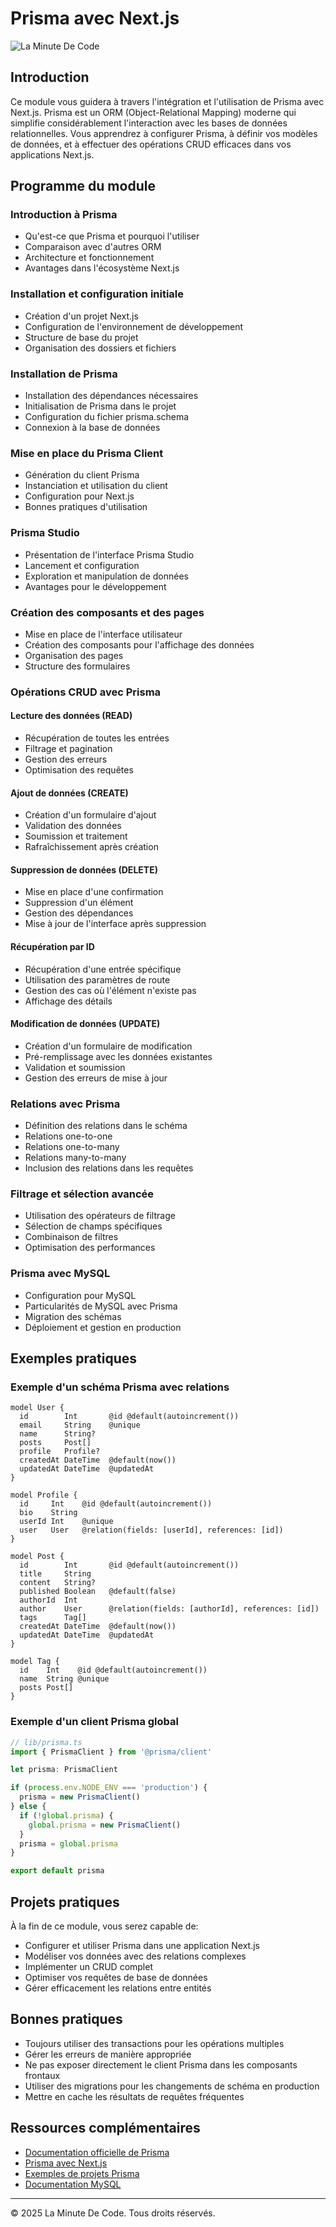 # Prisma avec Next.js

![La Minute De Code](https://www.laminutedecode.com/_next/image?url=https%3A%2F%2Fcdn.sanity.io%2Fimages%2Fhtniyx9j%2Fproduction%2F03b8096ff9f9ee06d57ce9eb14b4c086b1f18526-1920x1080.webp&w=1920&q=75)

## Introduction

Ce module vous guidera à travers l'intégration et l'utilisation de Prisma avec Next.js. Prisma est un ORM (Object-Relational Mapping) moderne qui simplifie considérablement l'interaction avec les bases de données relationnelles. Vous apprendrez à configurer Prisma, à définir vos modèles de données, et à effectuer des opérations CRUD efficaces dans vos applications Next.js.

## Programme du module

### Introduction à Prisma
- Qu'est-ce que Prisma et pourquoi l'utiliser
- Comparaison avec d'autres ORM
- Architecture et fonctionnement
- Avantages dans l'écosystème Next.js

### Installation et configuration initiale
- Création d'un projet Next.js
- Configuration de l'environnement de développement
- Structure de base du projet
- Organisation des dossiers et fichiers

### Installation de Prisma
- Installation des dépendances nécessaires
- Initialisation de Prisma dans le projet
- Configuration du fichier prisma.schema
- Connexion à la base de données

### Mise en place du Prisma Client
- Génération du client Prisma
- Instanciation et utilisation du client
- Configuration pour Next.js
- Bonnes pratiques d'utilisation

### Prisma Studio
- Présentation de l'interface Prisma Studio
- Lancement et configuration
- Exploration et manipulation de données
- Avantages pour le développement

### Création des composants et des pages
- Mise en place de l'interface utilisateur
- Création des composants pour l'affichage des données
- Organisation des pages
- Structure des formulaires

### Opérations CRUD avec Prisma

#### Lecture des données (READ)
- Récupération de toutes les entrées
- Filtrage et pagination
- Gestion des erreurs
- Optimisation des requêtes

#### Ajout de données (CREATE)
- Création d'un formulaire d'ajout
- Validation des données
- Soumission et traitement
- Rafraîchissement après création

#### Suppression de données (DELETE)
- Mise en place d'une confirmation
- Suppression d'un élément
- Gestion des dépendances
- Mise à jour de l'interface après suppression

#### Récupération par ID
- Récupération d'une entrée spécifique
- Utilisation des paramètres de route
- Gestion des cas où l'élément n'existe pas
- Affichage des détails

#### Modification de données (UPDATE)
- Création d'un formulaire de modification
- Pré-remplissage avec les données existantes
- Validation et soumission
- Gestion des erreurs de mise à jour

### Relations avec Prisma
- Définition des relations dans le schéma
- Relations one-to-one
- Relations one-to-many
- Relations many-to-many
- Inclusion des relations dans les requêtes

### Filtrage et sélection avancée
- Utilisation des opérateurs de filtrage
- Sélection de champs spécifiques
- Combinaison de filtres
- Optimisation des performances

### Prisma avec MySQL
- Configuration pour MySQL
- Particularités de MySQL avec Prisma
- Migration des schémas
- Déploiement et gestion en production

## Exemples pratiques

### Exemple d'un schéma Prisma avec relations

```prisma
model User {
  id        Int       @id @default(autoincrement())
  email     String    @unique
  name      String?
  posts     Post[]
  profile   Profile?
  createdAt DateTime  @default(now())
  updatedAt DateTime  @updatedAt
}

model Profile {
  id     Int    @id @default(autoincrement())
  bio    String
  userId Int    @unique
  user   User   @relation(fields: [userId], references: [id])
}

model Post {
  id        Int       @id @default(autoincrement())
  title     String
  content   String?
  published Boolean   @default(false)
  authorId  Int
  author    User      @relation(fields: [authorId], references: [id])
  tags      Tag[]
  createdAt DateTime  @default(now())
  updatedAt DateTime  @updatedAt
}

model Tag {
  id    Int    @id @default(autoincrement())
  name  String @unique
  posts Post[]
}
```

### Exemple d'un client Prisma global

```typescript
// lib/prisma.ts
import { PrismaClient } from '@prisma/client'

let prisma: PrismaClient

if (process.env.NODE_ENV === 'production') {
  prisma = new PrismaClient()
} else {
  if (!global.prisma) {
    global.prisma = new PrismaClient()
  }
  prisma = global.prisma
}

export default prisma
```

## Projets pratiques

À la fin de ce module, vous serez capable de:
- Configurer et utiliser Prisma dans une application Next.js
- Modéliser vos données avec des relations complexes
- Implémenter un CRUD complet
- Optimiser vos requêtes de base de données
- Gérer efficacement les relations entre entités

## Bonnes pratiques

- Toujours utiliser des transactions pour les opérations multiples
- Gérer les erreurs de manière appropriée
- Ne pas exposer directement le client Prisma dans les composants frontaux
- Utiliser des migrations pour les changements de schéma en production
- Mettre en cache les résultats de requêtes fréquentes

## Ressources complémentaires

- [Documentation officielle de Prisma](https://www.prisma.io/docs/)
- [Prisma avec Next.js](https://www.prisma.io/nextjs)
- [Exemples de projets Prisma](https://github.com/prisma/prisma-examples)
- [Documentation MySQL](https://dev.mysql.com/doc/)

---

© 2025 La Minute De Code. Tous droits réservés. 